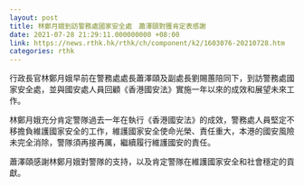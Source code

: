 ```yaml
---
layout: post
title: 林鄭月娥到訪警務處國家安全處　蕭澤頤對獲肯定表感謝
date: 2021-07-28 21:29:11.000000000 +08:00
link: https://news.rthk.hk/rthk/ch/component/k2/1603076-20210728.htm
categories: rthk
---
```


行政長官林鄭月娥早前在警務處處長蕭澤頤及副處長劉賜蕙陪同下，到訪警務處國家安全處，並與國安處人員回顧《香港國安法》實施一年以來的成效和展望未來工作。

林鄭月娥充分肯定警隊過去一年在執行《香港國安法》的成效，警務處人員堅定不移擔負維護國家安全的工作，維護國家安全使命光榮、責任重大，本港的國安風險未完全消除，警隊須再接再厲，繼續履行維護國安的責任。

蕭澤頤感謝林鄭月娥對警隊的支持，以及肯定警隊在維護國家安全和社會穩定的貢獻。

